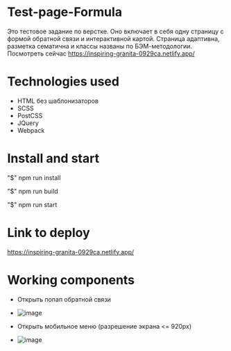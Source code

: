 # Test-page-Formula

Это тестовое задание по верстке. Оно включает в себя одну страницу с формой обратной связи и интерактивной картой.
Страница адаптивна, разметка сематична и классы названы по БЭМ-методологии. 
Посмотреть сейчас https://inspiring-granita-0929ca.netlify.app/

# Technologies used

- HTML без шаблонизаторов
- SCSS
- PostCSS
- JQuery
- Webpack

# Install and start
"$" npm run install 

"$" npm run build

"$" npm run start

# Link to deploy
https://inspiring-granita-0929ca.netlify.app/

# Working components
- Открыть попап обратной связи
- ![image](https://github.com/innabatalova/Test-page-Formula/assets/79709718/addb46af-4a1b-4866-90c7-9bbf85de3461)

- Открыть мобильное меню (разрешение экрана <= 920px)
- ![image](https://github.com/innabatalova/Test-page-Formula/assets/79709718/1b042a22-53c6-45c4-b2c4-d3a5e2e7eeb4)

